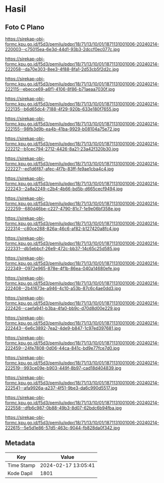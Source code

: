# Hasil

## Foto C Plano

https://sirekap-obj-formc.kpu.go.id/f5d3/pemilu/pdpr/18/71/13/10/01/1871131001006-20240214-220003--c75015ea-6e3d-44d1-93b3-2dccf0ec077c.jpg

https://sirekap-obj-formc.kpu.go.id/f5d3/pemilu/pdpr/18/71/13/10/01/1871131001006-20240214-222058--da70e303-8ee3-4f88-8fa1-2d53cb5f2d2c.jpg

https://sirekap-obj-formc.kpu.go.id/f5d3/pemilu/pdpr/18/71/13/10/01/1871131001006-20240214-222115--ebecce69-a6f1-4106-8f86-b71aeaa7030f.jpg

https://sirekap-obj-formc.kpu.go.id/f5d3/pemilu/pdpr/18/71/13/10/01/1871131001006-20240214-222135--b6d65dc4-7188-4f29-920b-633e180f7655.jpg

https://sirekap-obj-formc.kpu.go.id/f5d3/pemilu/pdpr/18/71/13/10/01/1871131001006-20240214-222155--98fb3d9b-ea4b-41ba-9929-b08104a75e72.jpg

https://sirekap-obj-formc.kpu.go.id/f5d3/pemilu/pdpr/18/71/13/10/01/1871131001006-20240214-222212--b1cec794-2712-4426-8a21-23a42f320b30.jpg

https://sirekap-obj-formc.kpu.go.id/f5d3/pemilu/pdpr/18/71/13/10/01/1871131001006-20240214-222227--ed1d6f87-afec-4f7b-83ff-fe9ae1cba4c4.jpg

https://sirekap-obj-formc.kpu.go.id/f5d3/pemilu/pdpr/18/71/13/10/01/1871131001006-20240214-222243--2a8a2249-c2b4-4b66-bd5b-d665cecf9494.jpg

https://sirekap-obj-formc.kpu.go.id/f5d3/pemilu/pdpr/18/71/13/10/01/1871131001006-20240214-222259--680d46be-c227-4790-81c7-1e9e06bf358e.jpg

https://sirekap-obj-formc.kpu.go.id/f5d3/pemilu/pdpr/18/71/13/10/01/1871131001006-20240214-222314--c80ce288-826a-46c6-af82-b127420a8fc4.jpg

https://sirekap-obj-formc.kpu.go.id/f5d3/pemilu/pdpr/18/71/13/10/01/1871131001006-20240214-222331--db5ebbcf-26e9-472c-bb37-14c65c25d585.jpg

https://sirekap-obj-formc.kpu.go.id/f5d3/pemilu/pdpr/18/71/13/10/01/1871131001006-20240214-222349--0972e965-878e-4f1b-86ea-040a14680efe.jpg

https://sirekap-obj-formc.kpu.go.id/f5d3/pemilu/pdpr/18/71/13/10/01/1871131001006-20240214-222408--2b41673e-a946-4c10-a53b-87c6c4ae0dd3.jpg

https://sirekap-obj-formc.kpu.go.id/f5d3/pemilu/pdpr/18/71/13/10/01/1871131001006-20240214-222426--caefa941-b3ba-4fa0-bb9c-d70d8d00e229.jpg

https://sirekap-obj-formc.kpu.go.id/f5d3/pemilu/pdpr/18/71/13/10/01/1871131001006-20240214-222443--6e6c3892-7ea2-4de9-b847-1c97ed397681.jpg

https://sirekap-obj-formc.kpu.go.id/f5d3/pemilu/pdpr/18/71/13/10/01/1871131001006-20240214-222459--24fe7808-0d06-44ca-841c-bd9e77fce7d0.jpg

https://sirekap-obj-formc.kpu.go.id/f5d3/pemilu/pdpr/18/71/13/10/01/1871131001006-20240214-222519--993ce09e-b903-449f-8b97-cad18d404839.jpg

https://sirekap-obj-formc.kpu.go.id/f5d3/pemilu/pdpr/18/71/13/10/01/1871131001006-20240214-222541--afa9926a-a237-4f51-9be3-da6c990d5517.jpg

https://sirekap-obj-formc.kpu.go.id/f5d3/pemilu/pdpr/18/71/13/10/01/1871131001006-20240214-222558--dfb6c987-0b88-49b3-8d07-62bdc6b94fba.jpg

https://sirekap-obj-formc.kpu.go.id/f5d3/pemilu/pdpr/18/71/13/10/01/1871131001006-20240214-222615--5e5d1e86-57d5-463c-9044-fb828da0f342.jpg


## Metadata

| Key        | Value               |
| ---------- | ------------------- |
| Time Stamp | 2024-02-17 13:05:41 |
| Kode Dapil | 1801                |



